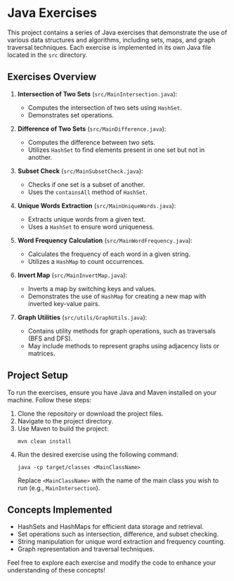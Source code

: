 # Java Exercises

This project contains a series of Java exercises that demonstrate the use of various data structures and algorithms, including sets, maps, and graph traversal techniques. Each exercise is implemented in its own Java file located in the `src` directory.

## Exercises Overview

1. **Intersection of Two Sets** (`src/MainIntersection.java`): 
   - Computes the intersection of two sets using `HashSet`.
   - Demonstrates set operations.

2. **Difference of Two Sets** (`src/MainDifference.java`): 
   - Computes the difference between two sets.
   - Utilizes `HashSet` to find elements present in one set but not in another.

3. **Subset Check** (`src/MainSubsetCheck.java`): 
   - Checks if one set is a subset of another.
   - Uses the `containsAll` method of `HashSet`.

4. **Unique Words Extraction** (`src/MainUniqueWords.java`): 
   - Extracts unique words from a given text.
   - Uses a `HashSet` to ensure word uniqueness.

5. **Word Frequency Calculation** (`src/MainWordFrequency.java`): 
   - Calculates the frequency of each word in a given string.
   - Utilizes a `HashMap` to count occurrences.

6. **Invert Map** (`src/MainInvertMap.java`): 
   - Inverts a map by switching keys and values.
   - Demonstrates the use of `HashMap` for creating a new map with inverted key-value pairs.

7. **Graph Utilities** (`src/utils/GraphUtils.java`): 
   - Contains utility methods for graph operations, such as traversals (BFS and DFS).
   - May include methods to represent graphs using adjacency lists or matrices.

## Project Setup

To run the exercises, ensure you have Java and Maven installed on your machine. Follow these steps:

1. Clone the repository or download the project files.
2. Navigate to the project directory.
3. Use Maven to build the project:
   ```
   mvn clean install
   ```
4. Run the desired exercise using the following command:
   ```
   java -cp target/classes <MainClassName>
   ```
   Replace `<MainClassName>` with the name of the main class you wish to run (e.g., `MainIntersection`).

## Concepts Implemented

- HashSets and HashMaps for efficient data storage and retrieval.
- Set operations such as intersection, difference, and subset checking.
- String manipulation for unique word extraction and frequency counting.
- Graph representation and traversal techniques.

Feel free to explore each exercise and modify the code to enhance your understanding of these concepts!